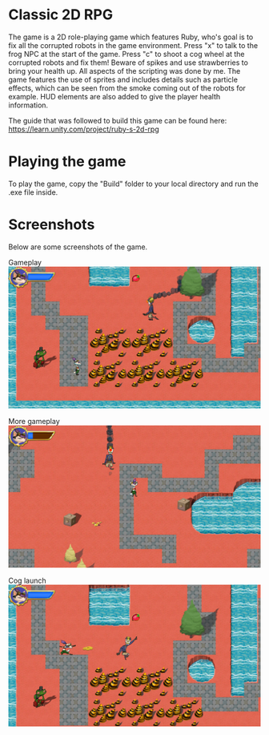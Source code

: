 # Classic 2D RPG
The game is a 2D role-playing game which features Ruby, who's goal is to fix all the corrupted robots in the game environment. Press "x" to talk to the frog NPC at the start of the game. Press "c" to shoot a cog wheel at the corrupted robots and fix them! Beware of spikes and use strawberries to bring your health up. All aspects of the scripting was done by me. The game features the use of sprites and includes details such as particle effects, which can be seen from the smoke coming out of the robots for example. HUD elements are also added to give the player health information.

The guide that was followed to build this game can be found here: https://learn.unity.com/project/ruby-s-2d-rpg

# Playing the game
To play the game, copy the "Build" folder to your local directory and run the .exe file inside.

# Screenshots
Below are some screenshots of the game.

Gameplay
![My Image](Images/Gameplay1.jpg) 

More gameplay
![My Image](Images/Gameplay2.jpg)

Cog launch
![My Image](Images/CogLaunch.jpg)
